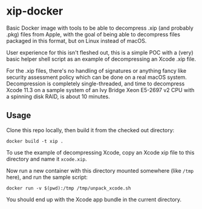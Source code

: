 # xip-docker

Basic Docker image with tools to be able to decompress .xip (and probably .pkg) files from Apple, with the goal of being able to decompress files packaged in this format, but on Linux instead of macOS.

User experience for this isn't fleshed out, this is a simple POC with a (very) basic helper shell script as an example of decompressing an Xcode .xip file.

For the .xip files, there's no handling of signatures or anything fancy like security assessment policy which can be done on a real macOS system. Decompression is completely single-threaded, and time to decompress Xcode 11.3 on a sample system of an Ivy Bridge Xeon E5-2697 v2 CPU with a spinning disk RAID, is about 10 minutes.

## Usage

Clone this repo locally, then build it from the checked out directory:

```
docker build -t xip .
```

To use the example of decompressing Xcode, copy an Xcode xip file to this directory and name it `xcode.xip`.

Now run a new container with this directory mounted somewhere (like `/tmp` here), and run the sample script:

```
docker run -v $(pwd):/tmp /tmp/unpack_xcode.sh
```

You should end up with the Xcode app bundle in the current directory.
